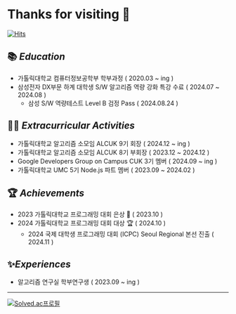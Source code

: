 
# Thanks for visiting 👋

[![Hits](https://hits.seeyoufarm.com/api/count/incr/badge.svg?url=https%3A%2F%2Fgithub.com%2Foms01%2FCatholic-Alarm&count_bg=%2379C83D&title_bg=%23555555&icon=&icon_color=%23E7E7E7&title=hits&edge_flat=false)](https://hits.seeyoufarm.com)

## 📚 *Education*

- 가톨릭대학교 컴퓨터정보공학부 학부과정 ( 2020.03 ~ ing )
- 삼성전자 DX부문 하계 대학생 S/W 알고리즘 역량 강화 특강 수료 ( 2024.07 ~ 2024.08 )
   - 삼성 S/W 역량테스트 Level B 검정 Pass ( 2024.08.24 )
   

## 👨‍💻 *Extracurricular Activities*

- 가톨릭대학교 알고리즘 소모임 ALCUK 9기 회장 ( 2024.12 ~ ing ) 
- 가톨릭대학교 알고리즘 소모임 ALCUK 8기 부회장 ( 2023.12 ~ 2024.12 )
- Google Developers Group on Campus CUK 3기 멤버 ( 2024.09 ~ ing )
- 가톨릭대학교 UMC 5기 Node.js 파트 멤버 ( 2023.09 ~ 2024.02 )


## 🏆 *Achievements*

- 2023 가톨릭대학교 프로그래밍 대회 은상 🥈 ( 2023.10 )
- 2024 가톨릭대학교 프로그래밍 대회 대상 🏆 ( 2024.10 )
   - 2024 국제 대학생 프로그래밍 대회 (ICPC) Seoul Regional 본선 진출 ( 2024.11 )   
<!-- - 2024 가톨릭대학교 IT 동아리 연합 해커톤 GGUM HACKATHON 최우수상 ( 2024.11 ) -->



## ✨*Experiences*

- 알고리즘 연구실 학부연구생 ( 2023.09 ~ ing )

  
---

[![Solved.ac프로필](http://mazassumnida.wtf/api/v2/generate_badge?boj=gh08077)](https://solved.ac/gh08077)
<!-- <img src="http://mazandi.herokuapp.com/api?handle=gh08077&theme=warm"/> -->





<!--
<a herf="https://5-ms.tistory.com/"><img src="https://img.shields.io/badge/Tistory-000000?style=flat-square&logo=Tistory&logoColor=white"/></a>
<a herf="https://5-ms.tistory.com/"><img src="https://img.shields.io/badge/Instagram-E4405F?style=flat-square&logo=Instagram&logoColor=white"/></a>
-->

<!--
**oms01/oms01** is a ✨ _special_ ✨ repository because its `README.md` (this file) appears on your GitHub profile.

Here are some ideas to get you started:

- 🔭 I’m currently working on ...
- 🌱 I’m currently learning ...
- 👯 I’m looking to collaborate on ...
- 🤔 I’m looking for help with ...
- 💬 Ask me about ...
- 📫 How to reach me: ...
- 😄 Pronouns: ...
- ⚡ Fun fact: ...
-->
